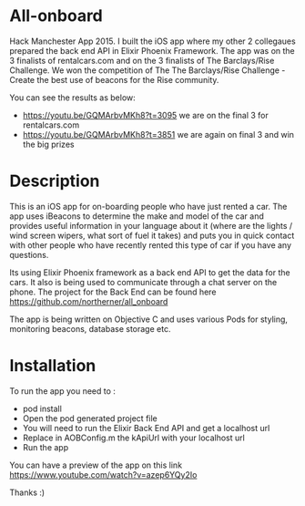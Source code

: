 # All-onboard
Hack Manchester App 2015. I built the iOS app where my other 2 collegaues prepared the back end API in Elixir Phoenix Framework. The app was on the 3 finalists of rentalcars.com and on the 3 finalists of The Barclays/Rise Challenge. We won the competition of The The Barclays/Rise Challenge - Create the best use of beacons for the Rise community.

You can see the results as below:
  - https://youtu.be/GQMArbvMKh8?t=3095 we are on the final 3 for rentalcars.com
  - https://youtu.be/GQMArbvMKh8?t=3851 we are again on final 3 and win the big prizes

# Description

This is an iOS app for on-boarding people who have just rented a car.  The app uses iBeacons to determine the make and model of the car and provides useful information in your language about it (where are the lights / wind screen wipers, what sort of fuel it takes) and puts you in quick contact with other people who have recently rented this type of car if you have any questions.  

Its using Elixir Phoenix framework as a back end API to get the data for the cars. It also is being used to communicate through a chat server on the phone. The project for the Back End can be found here https://github.com/northerner/all_onboard

The app is being written on Objective C and uses various Pods for styling, monitoring beacons, database storage etc.

# Installation

To run the app you need to :
  - pod install
  - Open the pod generated project file
  - You will need to run the Elixir Back End API and get a localhost url
  - Replace in AOBConfig.m the kApiUrl with your localhost url
  - Run the app

You can have a preview of the app on this link https://www.youtube.com/watch?v=azep6YQy2Io

Thanks :)
